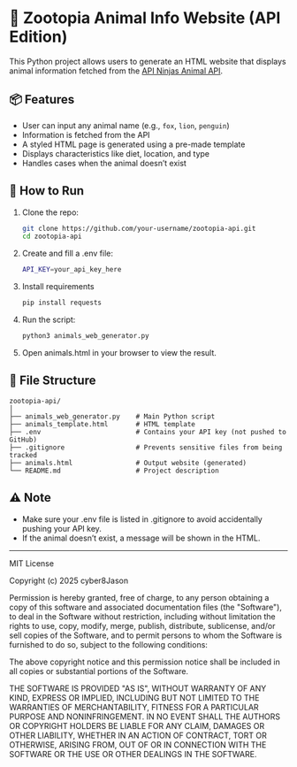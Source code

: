 # 🦊 Zootopia Animal Info Website (API Edition)

This Python project allows users to generate an HTML website that displays animal information fetched from the [API Ninjas Animal API](https://api-ninjas.com/api/animals).

## 📦 Features

- User can input any animal name (e.g., `fox`, `lion`, `penguin`)
- Information is fetched from the API
- A styled HTML page is generated using a pre-made template
- Displays characteristics like diet, location, and type
- Handles cases when the animal doesn’t exist

## 🚀 How to Run

1. Clone the repo:
   ```bash
   git clone https://github.com/your-username/zootopia-api.git
   cd zootopia-api

2. Create and fill a .env file:
    ```bash
    API_KEY=your_api_key_here

3. Install requirements
    ```bash
   pip install requests
   
4. Run the script:
    ```bash
   python3 animals_web_generator.py

5. Open animals.html in your browser to view the result.

## 📁 File Structure
    zootopia-api/
    │
    ├── animals_web_generator.py    # Main Python script
    ├── animals_template.html       # HTML template
    ├── .env                        # Contains your API key (not pushed to GitHub)
    ├── .gitignore                  # Prevents sensitive files from being tracked
    ├── animals.html                # Output website (generated)
    └── README.md                   # Project description

## ⚠️ Note
- Make sure your .env file is listed in .gitignore to avoid accidentally pushing your API key.
- If the animal doesn’t exist, a message will be shown in the HTML.    

---
MIT License

Copyright (c) 2025 cyber8Jason

Permission is hereby granted, free of charge, to any person obtaining a copy
of this software and associated documentation files (the "Software"), to deal
in the Software without restriction, including without limitation the rights
to use, copy, modify, merge, publish, distribute, sublicense, and/or sell
copies of the Software, and to permit persons to whom the Software is
furnished to do so, subject to the following conditions:

The above copyright notice and this permission notice shall be included in all
copies or substantial portions of the Software.

THE SOFTWARE IS PROVIDED "AS IS", WITHOUT WARRANTY OF ANY KIND, EXPRESS OR
IMPLIED, INCLUDING BUT NOT LIMITED TO THE WARRANTIES OF MERCHANTABILITY,
FITNESS FOR A PARTICULAR PURPOSE AND NONINFRINGEMENT. IN NO EVENT SHALL THE
AUTHORS OR COPYRIGHT HOLDERS BE LIABLE FOR ANY CLAIM, DAMAGES OR OTHER
LIABILITY, WHETHER IN AN ACTION OF CONTRACT, TORT OR OTHERWISE, ARISING FROM,
OUT OF OR IN CONNECTION WITH THE SOFTWARE OR THE USE OR OTHER DEALINGS IN THE
SOFTWARE.
